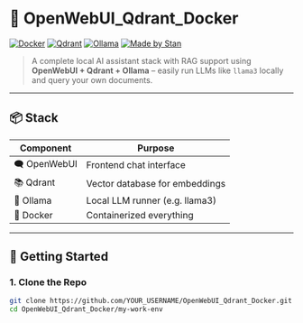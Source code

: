 # 🧠 OpenWebUI_Qdrant_Docker

[![Docker](https://img.shields.io/badge/Powered%20By-Docker-blue?logo=docker)](https://www.docker.com/)
[![Qdrant](https://img.shields.io/badge/Vector%20DB-Qdrant-purple?logo=data)](https://qdrant.tech/)
[![Ollama](https://img.shields.io/badge/LLMs-Ollama-brightgreen?logo=openai)](https://ollama.com)
[![Made by Stan](https://img.shields.io/badge/Created%20by-Stan-blueviolet)](#)

> A complete local AI assistant stack with RAG support using **OpenWebUI + Qdrant + Ollama** – easily run LLMs like `llama3` locally and query your own documents.

---

## 📦 Stack

| Component     | Purpose                         |
|---------------|---------------------------------|
| 🗨️ OpenWebUI  | Frontend chat interface         |
| 📚 Qdrant     | Vector database for embeddings  |
| 🧠 Ollama     | Local LLM runner (e.g. llama3)  |
| 🐳 Docker     | Containerized everything        |

---

## 🚀 Getting Started

### 1. Clone the Repo

```bash
git clone https://github.com/YOUR_USERNAME/OpenWebUI_Qdrant_Docker.git
cd OpenWebUI_Qdrant_Docker/my-work-env
